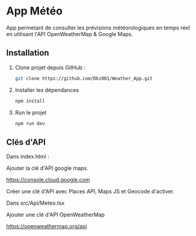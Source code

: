 # App  Météo

App permetant de consulter les prévisions météorologiques en temps réel en utilisant l'API OpenWeatherMap & Google Maps.

## Installation

1. Clone projet depuis GitHub :

   ```bash
   git clone https://github.com/Dkz001/Weather_App.git

2. Installer les dépendances

   ```bash
   npm install

3. Run le projet

   ```bash
   npm run dev
   
## Clés d'API

Dans index.html : 

Ajouter la clé d'API google maps.

https://console.cloud.google.com

Créer une clé d'API avec Places API, Maps JS et Geocode d'activer.


Dans src/Api/Meteo.tsx

Ajouter une clé d'API OpenWeatherMap

https://openweathermap.org/api



